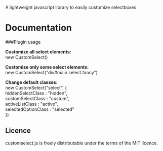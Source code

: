 A lightweight javascript library to easily customize selectboxes

# Documentation

###Plugin usage


**Customize all select elements:**<br>
new CustomSelect()

**Customize only some select elements:**<br>
new CustomSelect("div#main select.fancy")

**Change default classes:**<br>
new CustomSelect("select", {<br>
hiddenSelectClass   : "hidden",<br>
	customSelectClass   : "custom",<br>
	activeListClass     : "active",<br>
	selectedOptionClass : "selected"<br>
})

## Licence
customselect.js is freely distributable under the terms of the MIT licence.
